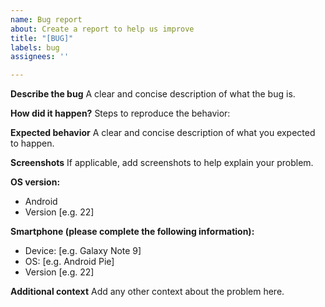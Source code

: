 ```yaml
---
name: Bug report
about: Create a report to help us improve
title: "[BUG]"
labels: bug
assignees: ''

---
```


**Describe the bug**
A clear and concise description of what the bug is.

**How did it happen?**
Steps to reproduce the behavior:


**Expected behavior**
A clear and concise description of what you expected to happen.

**Screenshots**
If applicable, add screenshots to help explain your problem.

**OS version:**
 - Android
 - Version [e.g. 22]

**Smartphone (please complete the following information):**
 - Device: [e.g. Galaxy Note 9]
 - OS: [e.g. Android Pie]
 - Version [e.g. 22]

**Additional context**
Add any other context about the problem here.
